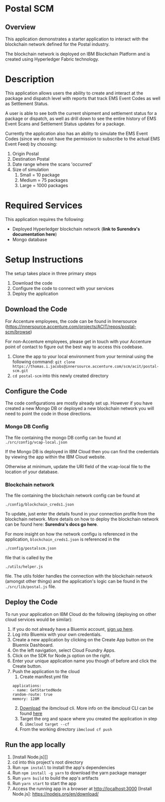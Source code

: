 # Postal SCM

## Overview
This application demonstrates a starter application to interact with the blockchain network defined for the Postal industry.

The blockchain network is deployed on IBM Blockchain Platform and is created using Hyperledger Fabric technology.

# Description

This application allows users the ability to create and interact at the package and dispatch level with reports that track EMS Event Codes as well as Settlement Status.

A user is able to see both the current shipment and settlement status for a package or dispatch, as well as drill down to see the entire history of EMS Event Scans and Settlement Status updates for a package. 

Currently the application also has an ability to simulate the EMS Event Codes (since we do not have the permission to subscribe to the actual EMS Event Feed) by choosing:
1. Origin Postal
2. Destination Postal
3. Date range where the scans 'occurred'
4. Size of simulation
    1. Small = 10 package
    2. Medium = 75 packages
    3. Large = 1000 packages

# Required Services

This application requires the following:

- Deployed Hyperledger blockchain network (**link to Surendra's documentation here**)
- Mongo database

# Setup Instructions

The setup takes place in three primary steps

1. Download the code
2. Configure the code to connect with your services
3. Deploy the application

## Download the Code

For Accenture employees, the code can be found in Innersource (https://innersource.accenture.com/projects/ACIT/repos/postal-scm/browse)

For non-Accenture employees, please get in touch with your Accenture point of contact to figure out the best way to access this codebase.

1. Clone the app to your local environment from your terminal using the following command:
  `
  git clone https://thomas.i.jacobs@innersource.accenture.com/scm/acit/postal-scm.git
  `
2. `cd postal-scm` into this newly created directory

## Configure the Code

The code configurations are mostly already set up. However if you have created a new Mongo DB or deployed a new blockchain network you will need to point the code in those directions.

### Mongo DB Config
The file containing the mongo DB config can be found at `./src/config/vcap-local.json`

If the Mongo DB is deployed in IBM Cloud then you can find the credentials by viewing the app within the IBM Cloud website.

Otherwise at minimum, update the URI field of the vcap-local file to the location of your database.

### Blockchain network
The file containing the blockchain network config can be found at 

`./config/blockchain_creds1.json` 

To update, just enter the details found in your connection profile from the blockchain network. More details on how to deploy the blockchain network can be found here: **Surendra's docs go here**. 

For more insight on how the network configu is referenced in the application, `blockchain_creds1.json` is referenced in the 

`./config/postalscm.json` 

file that is called by the 

`./utils/helper.js` 

file. The utils folder handles the connection with the blockchain network (amongst other things) and the application's logic can be found in the `./src/lib/postal.js` file.

## Deploy the Code
To run your application on IBM Cloud do the following (deploying on other cloud services would be similar):

1. If you do not already have a Bluemix account, [sign up here](https://console.ng.bluemix.net/registration).
2. Log into Bluemix with your own credentials.
3. Create a new application by clicking on the Create App button on the Bluemix Dashboard.
4. On the left navigation, select Cloud Foundry Apps.
5. Click on the SDK for Node.js option on the right.
6. Enter your unique application name you though of before and click the Create button.
7. Push the application to the cloud
    1. Create manifest.yml file
    ```
    applications:
    - name: GetStartedNode
    random-route: true
    memory: 128M
    ```
    2. [Download](https://console.bluemix.net/docs/cli/reference/bluemix_cli/download_cli.html#install_use) the ibmcloud cli. More info on the ibmcloud CLI can be found [here](https://console.bluemix.net/docs/cli/reference/bluemix_cli/bx_cli.html#bluemix_cli)
    3. Target the org and space where you created the application in step 6. `ibmcloud target --cf`
    4. From the working directory `ibmcloud cf push`


## Run the app locally
1. [Install Node.js][]
2. cd into this project's root directory
3. Run `npm install` to install the app's dependencies
4. Run `npm install -g yarn` to download the yarn package manager
4. Run `yarn build` to build the app's artifacts
5. Run `yarn start` to start the app
6. Access the running app in a browser at <http://localhost:3000>
[Install Node.js]: https://nodejs.org/en/download/